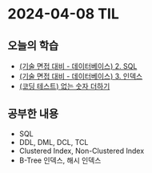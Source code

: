 # 2024-04-08 TIL
## 오늘의 학습
- [(기술 면접 대비 - 데이터베이스) 2. SQL](/기술%20면접%20대비/데이터베이스/2.%20SQL.md)
- [(기술 면접 대비 - 데이터베이스) 3. 인덱스](/기술%20면접%20대비/데이터베이스/3.%20인덱스.md)
- [(코딩 테스트) 없는 숫자 더하기](/Coding%20Test/프로그래머스/월간%20코드%20챌린지%20시즌3/없는%20숫자%20더하기.md)

## 공부한 내용
- SQL
- DDL, DML, DCL, TCL
- Clustered Index, Non-Clustered Index
- B-Tree 인덱스, 해시 인덱스